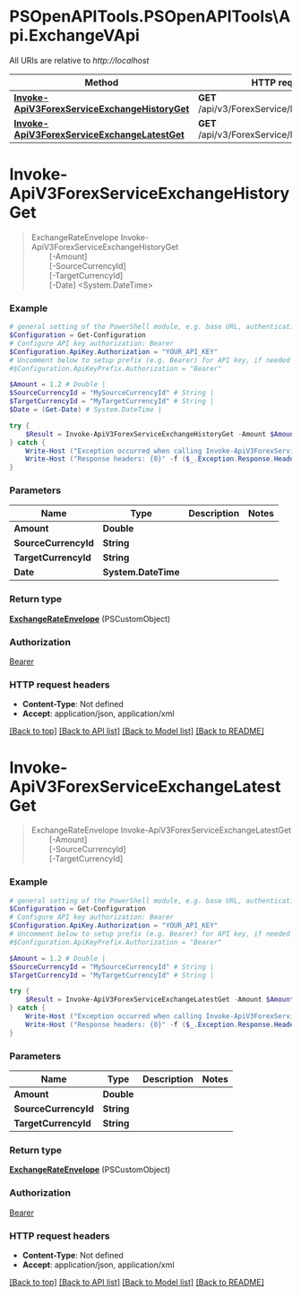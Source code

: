 # PSOpenAPITools.PSOpenAPITools\Api.ExchangeVApi

All URIs are relative to *http://localhost*

Method | HTTP request | Description
------------- | ------------- | -------------
[**Invoke-ApiV3ForexServiceExchangeHistoryGet**](ExchangeVApi.md#Invoke-ApiV3ForexServiceExchangeHistoryGet) | **GET** /api/v3/ForexService/Exchange/History | 
[**Invoke-ApiV3ForexServiceExchangeLatestGet**](ExchangeVApi.md#Invoke-ApiV3ForexServiceExchangeLatestGet) | **GET** /api/v3/ForexService/Exchange/Latest | 


<a id="Invoke-ApiV3ForexServiceExchangeHistoryGet"></a>
# **Invoke-ApiV3ForexServiceExchangeHistoryGet**
> ExchangeRateEnvelope Invoke-ApiV3ForexServiceExchangeHistoryGet<br>
> &nbsp;&nbsp;&nbsp;&nbsp;&nbsp;&nbsp;&nbsp;&nbsp;[-Amount] <Double><br>
> &nbsp;&nbsp;&nbsp;&nbsp;&nbsp;&nbsp;&nbsp;&nbsp;[-SourceCurrencyId] <String><br>
> &nbsp;&nbsp;&nbsp;&nbsp;&nbsp;&nbsp;&nbsp;&nbsp;[-TargetCurrencyId] <String><br>
> &nbsp;&nbsp;&nbsp;&nbsp;&nbsp;&nbsp;&nbsp;&nbsp;[-Date] <System.DateTime><br>



### Example
```powershell
# general setting of the PowerShell module, e.g. base URL, authentication, etc
$Configuration = Get-Configuration
# Configure API key authorization: Bearer
$Configuration.ApiKey.Authorization = "YOUR_API_KEY"
# Uncomment below to setup prefix (e.g. Bearer) for API key, if needed
#$Configuration.ApiKeyPrefix.Authorization = "Bearer"

$Amount = 1.2 # Double | 
$SourceCurrencyId = "MySourceCurrencyId" # String | 
$TargetCurrencyId = "MyTargetCurrencyId" # String | 
$Date = (Get-Date) # System.DateTime | 

try {
    $Result = Invoke-ApiV3ForexServiceExchangeHistoryGet -Amount $Amount -SourceCurrencyId $SourceCurrencyId -TargetCurrencyId $TargetCurrencyId -Date $Date
} catch {
    Write-Host ("Exception occurred when calling Invoke-ApiV3ForexServiceExchangeHistoryGet: {0}" -f ($_.ErrorDetails | ConvertFrom-Json))
    Write-Host ("Response headers: {0}" -f ($_.Exception.Response.Headers | ConvertTo-Json))
}
```

### Parameters

Name | Type | Description  | Notes
------------- | ------------- | ------------- | -------------
 **Amount** | **Double**|  | 
 **SourceCurrencyId** | **String**|  | 
 **TargetCurrencyId** | **String**|  | 
 **Date** | **System.DateTime**|  | 

### Return type

[**ExchangeRateEnvelope**](ExchangeRateEnvelope.md) (PSCustomObject)

### Authorization

[Bearer](../README.md#Bearer)

### HTTP request headers

 - **Content-Type**: Not defined
 - **Accept**: application/json, application/xml

[[Back to top]](#) [[Back to API list]](../README.md#documentation-for-api-endpoints) [[Back to Model list]](../README.md#documentation-for-models) [[Back to README]](../README.md)

<a id="Invoke-ApiV3ForexServiceExchangeLatestGet"></a>
# **Invoke-ApiV3ForexServiceExchangeLatestGet**
> ExchangeRateEnvelope Invoke-ApiV3ForexServiceExchangeLatestGet<br>
> &nbsp;&nbsp;&nbsp;&nbsp;&nbsp;&nbsp;&nbsp;&nbsp;[-Amount] <Double><br>
> &nbsp;&nbsp;&nbsp;&nbsp;&nbsp;&nbsp;&nbsp;&nbsp;[-SourceCurrencyId] <String><br>
> &nbsp;&nbsp;&nbsp;&nbsp;&nbsp;&nbsp;&nbsp;&nbsp;[-TargetCurrencyId] <String><br>



### Example
```powershell
# general setting of the PowerShell module, e.g. base URL, authentication, etc
$Configuration = Get-Configuration
# Configure API key authorization: Bearer
$Configuration.ApiKey.Authorization = "YOUR_API_KEY"
# Uncomment below to setup prefix (e.g. Bearer) for API key, if needed
#$Configuration.ApiKeyPrefix.Authorization = "Bearer"

$Amount = 1.2 # Double | 
$SourceCurrencyId = "MySourceCurrencyId" # String | 
$TargetCurrencyId = "MyTargetCurrencyId" # String | 

try {
    $Result = Invoke-ApiV3ForexServiceExchangeLatestGet -Amount $Amount -SourceCurrencyId $SourceCurrencyId -TargetCurrencyId $TargetCurrencyId
} catch {
    Write-Host ("Exception occurred when calling Invoke-ApiV3ForexServiceExchangeLatestGet: {0}" -f ($_.ErrorDetails | ConvertFrom-Json))
    Write-Host ("Response headers: {0}" -f ($_.Exception.Response.Headers | ConvertTo-Json))
}
```

### Parameters

Name | Type | Description  | Notes
------------- | ------------- | ------------- | -------------
 **Amount** | **Double**|  | 
 **SourceCurrencyId** | **String**|  | 
 **TargetCurrencyId** | **String**|  | 

### Return type

[**ExchangeRateEnvelope**](ExchangeRateEnvelope.md) (PSCustomObject)

### Authorization

[Bearer](../README.md#Bearer)

### HTTP request headers

 - **Content-Type**: Not defined
 - **Accept**: application/json, application/xml

[[Back to top]](#) [[Back to API list]](../README.md#documentation-for-api-endpoints) [[Back to Model list]](../README.md#documentation-for-models) [[Back to README]](../README.md)

